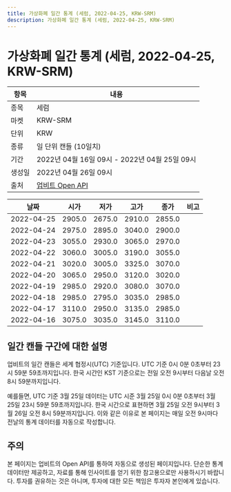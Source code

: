 ```yaml
---
title: 가상화폐 일간 통계 (세럼, 2022-04-25, KRW-SRM)
description: 가상화폐 일간 통계 (세럼, 2022-04-25, KRW-SRM)
---
```



가상화폐 일간 통계 (세럼, 2022-04-25, KRW-SRM)
===

|항목|내용|
|--|--|
|종목|세럼|
|마켓|KRW-SRM|
|단위|KRW|
|종류|일 단위 캔들 (10일치)|
|기간|2022년 04월 16일 09시 - 2022년 04월 25일 09시|
|생성일|2022년 04월 26일 09시|
|출처|[업비트 Open API](https://docs.upbit.com)|


|날짜|시가|저가|고가|종가|비고|
|--|--|--|--|--|--|
|2022-04-25|2905.0|2675.0|2910.0|2855.0|    |
|2022-04-24|2975.0|2895.0|3040.0|2900.0|    |
|2022-04-23|3055.0|2930.0|3065.0|2970.0|    |
|2022-04-22|3060.0|3005.0|3190.0|3055.0|    |
|2022-04-21|3020.0|3005.0|3325.0|3070.0|    |
|2022-04-20|3065.0|2950.0|3120.0|3020.0|    |
|2022-04-19|2985.0|2920.0|3080.0|3070.0|    |
|2022-04-18|2985.0|2795.0|3035.0|2985.0|    |
|2022-04-17|3110.0|2950.0|3135.0|2985.0|    |
|2022-04-16|3075.0|3035.0|3145.0|3110.0|    |


일간 캔들 구간에 대한 설명
---


업비트의 일간 캔들은 세계 협정시(UTC) 기준입니다. 
UTC 기준 0시 0분 0초부터 23시 59분 59초까지입니다. 
한국 시간인 KST 기준으로는 전일 오전 9시부터 다음날 오전 8시 59분까지입니다. 


예를들면, UTC 기준 3월 25일 데이터는 UTC 시준 3월 25일 0시 0분 0초부터 3월 25일 23시 59분 59초까지입니다. 
한국 시간으로 표현하면 3월 25일 오전 9시부터 3월 26일 오전 8시 59분까지입니다. 
이와 같은 이유로 본 페이지는 매일 오전 9시마다 전날의 통계 데이터를 자동으로 작성합니다. 


주의
---


본 페이지는 업비트의 Open API를 통하여 자동으로 생성된 페이지입니다. 
단순한 통계 데이터만 제공하고, 자료를 통해 인사이트를 얻기 위한 참고용으로만 사용하시기 바랍니다. 
투자를 권유하는 것은 아니며, 투자에 대한 모든 책임은 투자자 본인에게 있습니다. 
